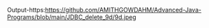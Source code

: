 Output-https:https://github.com/AMITHGOWDAHM/Advanced-Java-Programs/blob/main/JDBC_delete_9d/9d.jpeg
